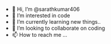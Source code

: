 - 👋 Hi, I’m @sarathkumar406
- 👀 I’m interested in code
- 🌱 I’m currently learning new things..
- 💞️ I’m looking to collaborate on coding
- 📫 How to reach me ...

<!---
sarathkumar406/sarathkumar406 is a ✨ special ✨ repository because its `README.md` (this file) appears on your GitHub profile.
You can click the Preview link to take a look at your changes.
--->
